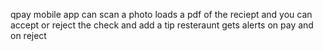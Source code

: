 qpay
mobile app can scan a photo loads a pdf of the reciept and you can accept or reject the check and add a tip
resteraunt gets alerts on pay and on reject
